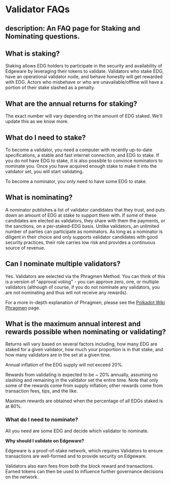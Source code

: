# Validator FAQs

## description: An FAQ page for Staking and Nominating questions.

## What is staking?

Staking allows EDG holders to participate in the security and availability of Edgeware by leveraging their tokens to validate. Validators who stake EDG, have an operational validator node, and behave honestly will get rewarded with EDG. Actors who misbehave or who are unavailable/offline will have a portion of their stake slashed as a penalty.

## What are the annual returns for staking?

The exact number will vary depending on the amount of EDG staked. We'll update this as we know more.

## What do I need to stake?

To become a validator, you need a computer with recently up-to-date specifications, a stable and fast internet connection, and EDG to stake. If you do not have EDG to stake, it is also possible to convince nominators to nominate you. Once you have acquired enough stake to make it into the validator set, you will start validating.

To become a nominator, you only need to have some EDG to stake.

## What is nominating?

A nominator publishes a list of validator candidates that they trust, and puts down an amount of EDG at stake to support them with. If some of these candidates are elected as validators, they share with them the payments, or the sanctions, on a per-staked-EDG basis. Unlike validators, an unlimited number of parties can participate as nominators. As long as a nominator is diligent in their choice and only supports validator candidates with good security practices, their role carries low risk and provides a continuous source of revenue.

## Can I nominate multiple validators?

Yes. Validators are selected via the Phragmen Method. You can think of this is a version of "approval voting" - you can approve zero, one, or multiple validators \(although of course, if you do not nominate any validators, you are not nominating and thus will not receive any rewards\).

For a more in-depth explanation of Phragmen, please see the [Polkadot Wiki Phragmen](https://wiki.polkadot.network/en/latest/polkadot/learn/phragmen/) page.

## What is the maximum annual interest and rewards possible when nominating or validating?

Returns will vary based on several factors including, how many EDG are staked for a given validator, how much your proportion is in that stake, and how many validators are in the set at a given time.

Annual inflation of the EDG supply will not exceed 20%.

Rewards from validating is expected to be ~ 20% annually, assuming no slashing and remaining in the validator set the entire time. Note that only some of the rewards come from supply inflation; other rewards come from transaction fees, tips, and the like.

Maximum rewards are obtained when the percentage of all EDGs staked is at 80%.

### What do I need to nominate? <a id="what-do-i-need-to-nominate"></a>

All you need are some EDG and decide which validator to nominate.

**Why should I validate on Edgeware?**

Edgeware is a proof-of-stake network, which requires Validators to ensure transactions are well-formed and to provide security on Edgeware.

Validators also earn fees from both the block reward and transactions. Earned tokens can then be used to influence further governance decisions on the network.

